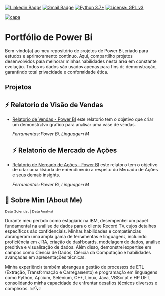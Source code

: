 [![Linkedin Badge](https://img.shields.io/badge/-Igor_Borges-blue?style=flat-square&logo=Linkedin&logoColor=white&link=https://www.https://www.linkedin.com/in/igor-silva-borges/)](https://www.linkedin.com/in/igor-silva-borges/) 
[![Gmail Badge](https://img.shields.io/badge/-Gmail-c14438?style=flat-square&logo=Gmail&logoColor=white&link=mailto:igorm4aster@gmail.com)](mailto:igorm4aster@gmail.com) [![Python 3.7+](https://img.shields.io/badge/python-3.7+-blue.svg)](https://www.python.org/downloads/release/python-360/) [![License: GPL v3](https://img.shields.io/badge/License-GPLv3-blue.svg)](https://www.gnu.org/licenses/gpl-3.0) 


[![capa](https://cdn.discordapp.com/attachments/1088554408469602305/1141403743376658433/Black_Technology_LinkedIn_Banner_7.jpg)](https://github.com/Igor-snBorges?tab=repositories)

# Portfólio de Power Bi

Bem-vindo(a) ao meu repositório de projetos de Power Bi, criado para estudos e aprimoramento contínuo. Aqui, compartilho projetos desenvolvidos para melhorar minhas habilidades nesta área em constante evolução. Todos os dados são usados apenas para fins de demonstração, garantindo total privacidade e conformidade ética.

## Projetos 

## ⚡️ Relatorio de Visão de Vendas

* [Relatorio de Vendas - Power BI](https://github.com/Igor-snBorges/Portfolio-Power-Bi/blob/main/Relatorio%20de%20vendas.pbix) este relatorio tem o objetivo que criar um demonstratvo grafico para analisar uma vase de vendas.
       
  _Ferramentas: Power Bi, Linguagem M_


  ## ⚡️ Relatorio de Mercado de Ações

* [Relatorio de Mercado de Ações - Power BI](https://github.com/Igor-snBorges/Portfolio-Power-Bi/blob/main/Relatorio%20Mercado%20de%20A%C3%A7oes.pbix) este relatorio tem o objetivo de criar uma historia de entendimento a respeito do Mercado de Ações e seus demais insights.
       
  _Ferramentas: Power Bi, Linguagem M_

 
## 👋 Sobre Mim (About Me)

<sub> Data Scientist | Data Analyst    </sub>

Durante meu período como estagiário na IBM, desempenhei um papel fundamental na análise de dados para o cliente Record TV, cujos detalhes específicos são confidenciais. Minhas habilidades e competências abrangeram uma ampla gama de ferramentas e linguagens, incluindo proficiência em JIRA, criação de dashboards, modelagem de dados, análise preditiva e visualização de dados. Além disso, demonstrei expertise em campos como Ciência de Dados, Ciência da Computação e habilidades avançadas em apresentações técnicas.

Minha experiência também abrangeu a gestão de processos de ETL (Extração, Transformação e Carregamento) e programação em linguagens como Python, Appium, Selenium, C++, Linux, Java, VBScript e HP UFT, consolidando minha capacidade de enfrentar desafios técnicos diversos e complexos. 📊🔍💡


  
